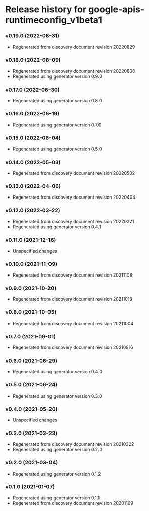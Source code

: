# Release history for google-apis-runtimeconfig_v1beta1

### v0.19.0 (2022-08-31)

* Regenerated from discovery document revision 20220829

### v0.18.0 (2022-08-09)

* Regenerated from discovery document revision 20220808
* Regenerated using generator version 0.9.0

### v0.17.0 (2022-06-30)

* Regenerated using generator version 0.8.0

### v0.16.0 (2022-06-19)

* Regenerated using generator version 0.7.0

### v0.15.0 (2022-06-04)

* Regenerated using generator version 0.5.0

### v0.14.0 (2022-05-03)

* Regenerated from discovery document revision 20220502

### v0.13.0 (2022-04-06)

* Regenerated from discovery document revision 20220404

### v0.12.0 (2022-03-22)

* Regenerated from discovery document revision 20220321
* Regenerated using generator version 0.4.1

### v0.11.0 (2021-12-16)

* Unspecified changes

### v0.10.0 (2021-11-09)

* Regenerated from discovery document revision 20211108

### v0.9.0 (2021-10-20)

* Regenerated from discovery document revision 20211018

### v0.8.0 (2021-10-05)

* Regenerated from discovery document revision 20211004

### v0.7.0 (2021-09-01)

* Regenerated from discovery document revision 20210816

### v0.6.0 (2021-06-29)

* Regenerated using generator version 0.4.0

### v0.5.0 (2021-06-24)

* Regenerated using generator version 0.3.0

### v0.4.0 (2021-05-20)

* Unspecified changes

### v0.3.0 (2021-03-23)

* Regenerated from discovery document revision 20210322
* Regenerated using generator version 0.2.0

### v0.2.0 (2021-03-04)

* Regenerated using generator version 0.1.2

### v0.1.0 (2021-01-07)

* Regenerated using generator version 0.1.1
* Regenerated from discovery document revision 20201109

